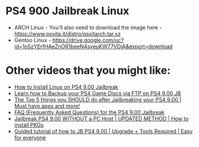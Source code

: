 # PS4 900 Jailbreak Linux

- ARCH Linux - You'll also need to download the image here - https://www.psxita.it/distro/psxitarch.tar.xz
- Gentoo Linux - https://drive.google.com/uc?id=1o5zYErfHAeZnOR1beeN4syeuKW77VDjA&export=download

# Other videos that you might like:

- [How to Install Linux on PS4 9.00 Jailbreak](https://www.youtube.com/watch?v=onVbR8pCyYY)
- [Learn how to Backup your PS4 Game Discs via FTP on PS4 9.00 JB](https://www.youtube.com/watch?v=99dYkDPNbhs)
- [The Top 5 things you SHOULD do after Jailbreaking your PS4 9.00 | Must have apps and more!](https://www.youtube.com/watch?v=pOQaRl_OpfU)
- [FAQ &lpar;Frequently Asked Questions&rpar; for the PS4 9.00 Jailbreak](https://www.youtube.com/watch?v=lXG300kst18)
- [Jailbreak PS4 9.00 WITHOUT a PC Host | UPDATED METHOD | How to install PKGs](https://www.youtube.com/watch?v=UH7cLGpbUAA)
- [Guided tutorial of how to JB PS4 9.00 | Upgrade + Tools Required | Easy for everyone](https://youtu.be/LmgCdVJE1a4)
